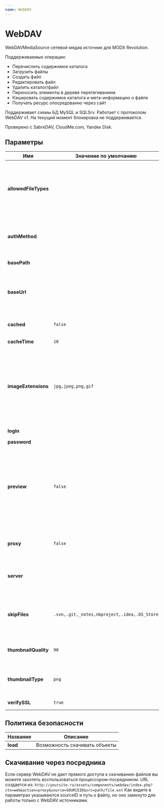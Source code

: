 ```yaml
---
name: WebDAV
---
```

# WebDAV

WebDAVMediaSource сетевой медиа источник для MODX Revolution.

Поддерживаемые операции:

- Перечислить содержимое каталога
- Загрузить файлы
- Создать файл
- Редактировать файл
- Удалить каталог/файл
- Переносить элементы в дереве перетягиванием
- Кэшировать содержимое каталога и мета-информацию о файле
- Получать ресурс опосредованно через сайт

Поддерживает схемы БД MySQL и SQLSrv. Работает с протоколом WebDAV v1. На текущий момент блокировка не поддерживается.

Проверено с SabreDAV, CloudMe.com, Yandex Disk.

## Параметры

| Имя                  | Значение по умолчанию                        | Описание                                                                                                                                                    |
| -------------------- | -------------------------------------------- | ----------------------------------------------------------------------------------------------------------------------------------------------------------- |
| **allowedFileTypes** |                                              | Если указано, будут отображены файлы только с перечисленными расширениями. Укажите список, через запятую, без знака «.»                                     |
| **authMethod**       |                                              | Схема авторизации: basic или digest. Выберите схему, поддерживаемую на сервере                                                                              |
| **basePath**         |                                              | Путь к файлам источника.                                                                                                                                    |
| **baseUrl**          |                                              | URL, по которому будет доступен этот источник файлов. Не учитывается если включено проксирование.                                                           |
| **cached**           | `false`                                      | Кэшировать содержимое каталогов                                                                                                                             |
| **cacheTime**        | `10`                                         | Время хранения кэша в минутах                                                                                                                               |
| **imageExtensions**  | `jpg,jpeg,png,gif`                           | Список расширений файлов, через запятую, являющихся изображениями. MODX попытается создать превью для файлов с этими расширениями.                          |
| **login**            |                                              | Имя пользователя                                                                                                                                            |
| **password**         |                                              | Пароль                                                                                                                                                      |
| **preview**          | `false`                                      | Создавать миниатюры для изображений. Может сильно нагрузить сетевой канал, поскольку требуется полностью скачать удаленный файл. Включайте с осторожностью. |
| **proxy**            | `false`                                      | Получать ресурс опосредованно через сайт если публично сервер недоступен                                                                                    |
| **server**           |                                              | Адрес сервера в формате proto://host. Порт можно указать после двоеточия                                                                                    |
| **skipFiles**        | `.svn,.git,_notes,nbproject,.idea,.DS_Store` | Список, через запятую. MODX будет пропускать и скрывать файлы и папки, совпадающие с любой из масок.                                                        |
| **thumbnailQuality** | `90`                                         | Качество генерируемых превью, по шкале от 0 до 100.                                                                                                         |
| **thumbnailType**    | `png`                                        | Тип изображения, используемый для создаваемых превью.                                                                                                       |
| **verifySSL**        | `true`                                       | Проверять SSL сертификаты                                                                                                                                   |

## Политика безопасности

| Название | Описание                      |
| -------- | ----------------------------- |
| **load** | Возможность скачивать объекты |

## Скачивание через посредника

Если сервер WebDAV не дает прямого доступа к скачиванию файлов вы можете захотеть воспользоваться процессором-посредником.
URL создается из: `http://yoursite.ru/assets/components/webdav/index.php?ctx=web&action=proxy&source=SOURCEID&src=path/file.ext`
Как видите в параметрах указываются sourceID и путь к файлу, но оно замкнуто для работы только с WebDAV источниками.
